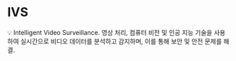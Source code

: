 # IVS

<aside>
💡 Intelligent Video Surveillance.
영상 처리, 컴퓨터 비전 및 인공 지능 기술을 사용하여 실시간으로 비디오 데이터를 분석하고 감지하며, 이를 통해 보안 및 안전 문제를 해결.

</aside>